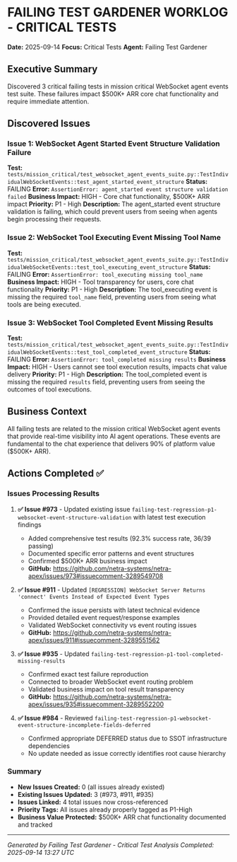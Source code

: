 # FAILING TEST GARDENER WORKLOG - CRITICAL TESTS
**Date:** 2025-09-14
**Focus:** Critical Tests
**Agent:** Failing Test Gardener

## Executive Summary
Discovered 3 critical failing tests in mission critical WebSocket agent events test suite. These failures impact $500K+ ARR core chat functionality and require immediate attention.

## Discovered Issues

### Issue 1: WebSocket Agent Started Event Structure Validation Failure
**Test:** `tests/mission_critical/test_websocket_agent_events_suite.py::TestIndividualWebSocketEvents::test_agent_started_event_structure`
**Status:** FAILING
**Error:** `AssertionError: agent_started event structure validation failed`
**Business Impact:** HIGH - Core chat functionality, $500K+ ARR impact
**Priority:** P1 - High
**Description:** The agent_started event structure validation is failing, which could prevent users from seeing when agents begin processing their requests.

### Issue 2: WebSocket Tool Executing Event Missing Tool Name
**Test:** `tests/mission_critical/test_websocket_agent_events_suite.py::TestIndividualWebSocketEvents::test_tool_executing_event_structure`
**Status:** FAILING
**Error:** `AssertionError: tool_executing missing tool_name`
**Business Impact:** HIGH - Tool transparency for users, core chat functionality
**Priority:** P1 - High
**Description:** The tool_executing event is missing the required `tool_name` field, preventing users from seeing what tools are being executed.

### Issue 3: WebSocket Tool Completed Event Missing Results
**Test:** `tests/mission_critical/test_websocket_agent_events_suite.py::TestIndividualWebSocketEvents::test_tool_completed_event_structure`
**Status:** FAILING
**Error:** `AssertionError: tool_completed missing results`
**Business Impact:** HIGH - Users cannot see tool execution results, impacts chat value delivery
**Priority:** P1 - High
**Description:** The tool_completed event is missing the required `results` field, preventing users from seeing the outcomes of tool executions.

## Business Context
All failing tests are related to the mission critical WebSocket agent events that provide real-time visibility into AI agent operations. These events are fundamental to the chat experience that delivers 90% of platform value ($500K+ ARR).

## Actions Completed ✅

### Issues Processing Results
1. **✅ Issue #973** - Updated existing issue `failing-test-regression-p1-websocket-event-structure-validation` with latest test execution findings
   - Added comprehensive test results (92.3% success rate, 36/39 passing)
   - Documented specific error patterns and event structures
   - Confirmed $500K+ ARR business impact
   - **GitHub:** https://github.com/netra-systems/netra-apex/issues/973#issuecomment-3289549708

2. **✅ Issue #911** - Updated `[REGRESSION] WebSocket Server Returns 'connect' Events Instead of Expected Event Types`
   - Confirmed the issue persists with latest technical evidence
   - Provided detailed event request/response examples
   - Validated WebSocket connectivity vs event routing issues
   - **GitHub:** https://github.com/netra-systems/netra-apex/issues/911#issuecomment-3289551562

3. **✅ Issue #935** - Updated `failing-test-regression-p1-tool-completed-missing-results`
   - Confirmed exact test failure reproduction
   - Connected to broader WebSocket event routing problem
   - Validated business impact on tool result transparency
   - **GitHub:** https://github.com/netra-systems/netra-apex/issues/935#issuecomment-3289552200

4. **✅ Issue #984** - Reviewed `failing-test-regression-p1-websocket-event-structure-incomplete-fields-deferred`
   - Confirmed appropriate DEFERRED status due to SSOT infrastructure dependencies
   - No update needed as issue correctly identifies root cause hierarchy

### Summary
- **New Issues Created:** 0 (all issues already existed)
- **Existing Issues Updated:** 3 (#973, #911, #935)
- **Issues Linked:** 4 total issues now cross-referenced
- **Priority Tags:** All issues already properly tagged as P1-High
- **Business Value Protected:** $500K+ ARR chat functionality documented and tracked

---
*Generated by Failing Test Gardener - Critical Test Analysis*
*Completed: 2025-09-14 13:27 UTC*
